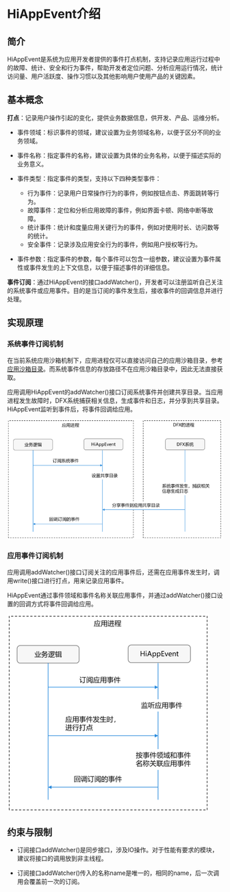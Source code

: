 # HiAppEvent介绍

<!--Kit: Performance Analysis Kit-->
<!--Subsystem: HiviewDFX-->
<!--Owner: @liujiaxing2024-->
<!--SE: @junjie_shi-->
<!--TSE: @gcw_KuLfPSbe-->

## 简介

HiAppEvent是系统为应用开发者提供的事件打点机制，支持记录应用运行过程中的故障、统计、安全和行为事件，帮助开发者定位问题、分析应用运行情况，统计访问量、用户活跃度、操作习惯以及其他影响用户使用产品的关键因素。

## 基本概念

**打点**：记录用户操作引起的变化，提供业务数据信息，供开发、产品、运维分析。

- 事件领域：标识事件的领域，建议设置为业务领域名称，以便于区分不同的业务领域。

- 事件名称：指定事件的名称，建议设置为具体的业务名称，以便于描述实际的业务意义。

- 事件类型：指定事件的类型，支持以下四种类型事件：

  - 行为事件：记录用户日常操作行为的事件，例如按钮点击、界面跳转等行为。
  - 故障事件：定位和分析应用故障的事件，例如界面卡顿、网络中断等故障。
  - 统计事件：统计和度量应用关键行为的事件，例如对使用时长、访问数等的统计。
  - 安全事件：记录涉及应用安全行为的事件，例如用户授权等行为。

- 事件参数：指定事件的参数，每个事件可以包含一组参数，建议设置为事件属性或事件发生的上下文信息，以便于描述事件的详细信息。

**事件订阅**：通过HiAppEvent的接口addWatcher()，开发者可以注册监听自己关注的系统事件或应用事件。目的是当订阅的事件发生后，接收事件的回调信息并进行处理。

## 实现原理

### 系统事件订阅机制

在当前系统应用沙箱机制下，应用进程仅可以直接访问自己的应用沙箱目录，参考[应用沙箱目录](../file-management/app-sandbox-directory.md)。而系统事件信息的存放路径不在应用沙箱目录中，因此无法直接获取。

应用调用HiAppEvent的addWatcher()接口订阅系统事件并创建共享目录。当应用进程发生故障时，DFX系统捕获相关信息，生成事件和日志，并分享到共享目录。HiAppEvent监听到事件后，将事件回调给应用。

![hiappevent-watch-systemevents](figures/hiappevent-watch-systemevents.PNG)

### 应用事件订阅机制

应用调用addWatcher()接口订阅关注的应用事件后，还需在应用事件发生时，调用write()接口进行打点，用来记录应用事件。

HiAppEvent通过事件领域和事件名称关联应用事件，并通过addWatcher()接口设置的回调方式将事件回调给应用。

![hiappevent-watch-appevents](figures/hiappevent-watch-appevents.PNG)

## 约束与限制

- 订阅接口addWatcher()是同步接口，涉及IO操作。对于性能有要求的模块，建议将接口的调用放到非主线程。

- 订阅接口addWatcher()传入的名称name是唯一的，相同的name，后一次调用会覆盖前一次的订阅。
